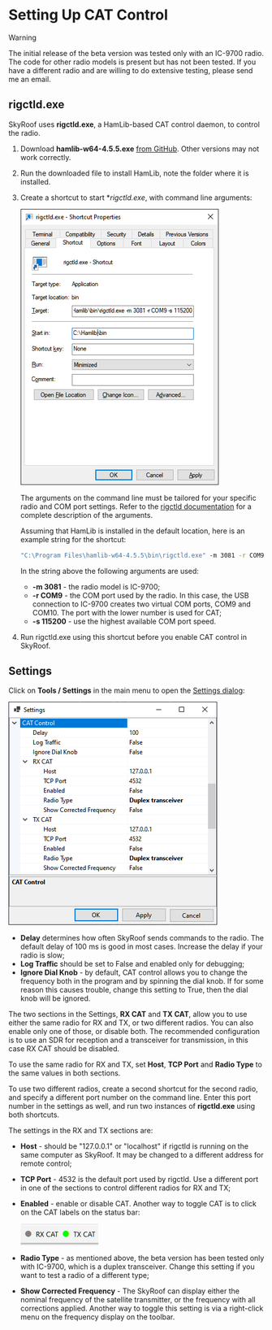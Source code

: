 # Setting Up CAT Control

> [!WARNING]
> The initial release of the beta version was tested only with an IC-9700 radio.
> The code for other radio models is present but has not been tested. If you have a different radio
> and are willing to do extensive testing, please send me an email.

## rigctld.exe

SkyRoof uses **rigctld.exe**, a HamLib-based CAT control daemon, to control the radio.

1. Download **hamlib-w64-4.5.5.exe** [from GitHub](https://github.com/Hamlib/Hamlib/releases/tag/4.5.5).
Other versions may not work correctly.
2. Run the downloaded file to install HamLib, note the folder where it is installed.
3. Create a shortcut to start **rigctld.exe*, with command line arguments:

    ![Rigctld Shortcut](../images/rigctld_shortcut.png)

    The arguments on the command line must be tailored for your specific radio and COM port settings. Refer to the
    [rigctld documentation](https://hamlib.sourceforge.net/html/rigctld.1.html) for a complete description
    of the arguments.

    Assuming that HamLib is installed in the default location, here is an example string for the shortcut:

    ```cmd
    "C:\Program Files\hamlib-w64-4.5.5\bin\rigctld.exe" -m 3081 -r COM9 -s 115200 
    ```

    In the string above the following arguments are used:

    - **-m 3081** - the radio model is IC-9700;
    - **-r COM9** - the COM port used by the radio. In this case, the USB connection to IC-9700 creates two virtual
        COM ports, COM9 and COM10. The port with the lower number is used for CAT;
    - **-s 115200** - use the highest available COM port speed.

4. Run rigctld.exe using this shortcut before you enable CAT control in SkyRoof.

## Settings

Click on **Tools / Settings** in the main menu to open the
[Settings dialog](settings_window.md):

![Settings Dialog](../images/cat_settings.png)

- **Delay** determines how often SkyRoof sends commands to the radio. The default delay of 100 ms
    is good in most cases. Increase the delay if your radio is slow;
- **Log Traffic** should be set to False and enabled only for debugging;
- **Ignore Dial Knob** - by default, CAT control allows you to change the frequency both in the program and by
    spinning the dial knob. If for some reason this causes trouble, change this setting to True, then the dial knob
    will be ignored.

The two sections in the Settings, **RX CAT** and **TX CAT**, allow you to use either the same radio for RX and TX, or
two different radios. You can also enable only one of those, or disable both. The recommended configuration is to use an SDR for reception and a transceiver for transmission, in this case RX CAT should be disabled.

To use the same radio for RX and TX, set **Host**, **TCP Port** and **Radio Type** to the same values in
both sections.

To use two different radios, create a second shortcut for the second radio, and specify a different port number on the command line.
Enter this port number in the settings as well, and run two instances of **rigctld.exe** using both shortcuts.

The settings in the RX and TX sections are:

- **Host** - should be "127.0.0.1" or "localhost" if rigctld is running on the same computer as SkyRoof. It may be changed to a
    different address for remote control;
- **TCP Port** - 4532 is the default port used by rigctld. Use a different port in one of the sections to control different radios for RX and TX;
- **Enabled** - enable or disable CAT. Another way to toggle CAT is to click on the CAT labels on the status bar:

    ![CAT on Statusbar](../images/cat_on_statusbar.png)

- **Radio Type** - as mentioned above, the beta version has been tested only with IC-9700, which is a duplex transceiver.
    Change this setting if you want to test a radio of a different type;
- **Show Corrected Frequency** - The SkyRoof can display either the nominal frequency of the satellite transmitter, or the
    frequency with all corrections applied. Another way to toggle this setting is via a right-click menu on the frequency
    display on the toolbar.
